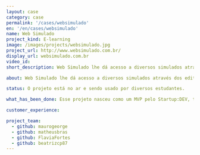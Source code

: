 ```yaml
---
layout: case
category: case
permalink: '/cases/websimulado'
en: '/en/cases/websimulado'
name: Web Simulado
project_kind: E-learning
image: /images/projects/websimulado.jpg
project_url: http://www.websimulado.com.br/
display_url: websimulado.com.br
video_id:
short_description: Web Simulado lhe dá acesso a diversos simulados através dos editoriais lançados sobre provas e concursos. E ainda, marca o seu tempo de prova, estipula seu ranking entre os concorrentes e indica quais matérias/pontos você deverá se dedicar mais para conseguir uma melhor nota.

about: Web Simulado lhe dá acesso a diversos simulados através dos editoriais lançados sobre provas e concursos. E ainda, marca o seu tempo de prova, estipula seu ranking entre os concorrentes e indica quais matérias/pontos você deverá se dedicar mais para conseguir uma melhor nota.

status: O projeto está no ar e sendo usado por diversos estudantes.

what_has_been_done: Esse projeto nasceu como um MVP pelo Startup:DEV, teve seu desenvolvimento continuado, e hoje está concluído. É um bom exemplo de alguém que lançou sua ideia com a gente e escolheu manter seu projeto nas mãos dos nossos profissionais.

customer_experience:

project_team:
  - github: maurogeorge
  - github: matheusbras
  - github: FlaviaFortes
  - github: beatrizcp87
---
```

